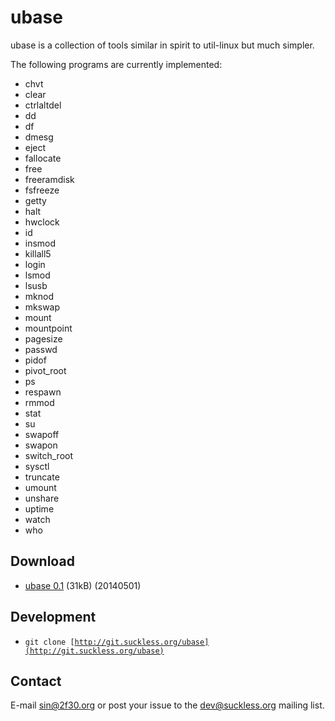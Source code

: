 ubase
=====
ubase is a collection of tools similar in spirit to util-linux but
much simpler.

The following programs are currently implemented:

* chvt
* clear
* ctrlaltdel
* dd
* df
* dmesg
* eject
* fallocate
* free
* freeramdisk
* fsfreeze
* getty
* halt
* hwclock
* id
* insmod
* killall5
* login
* lsmod
* lsusb
* mknod
* mkswap
* mount
* mountpoint
* pagesize
* passwd
* pidof
* pivot_root
* ps
* respawn
* rmmod
* stat
* su
* swapoff
* swapon
* switch_root
* sysctl
* truncate
* umount
* unshare
* uptime
* watch
* who

Download
--------
* [ubase 0.1](http://dl.suckless.org/ubase/ubase-0.1.tar.gz) (31kB) (20140501)

Development
-----------
* <code>git clone [http://git.suckless.org/ubase](http://git.suckless.org/ubase)</code>

Contact
-------
E-mail [sin@2f30.org](mailto:sin@2f30.org) or post your issue to the
[dev@suckless.org](mailto:dev@suckless.org) mailing list.

